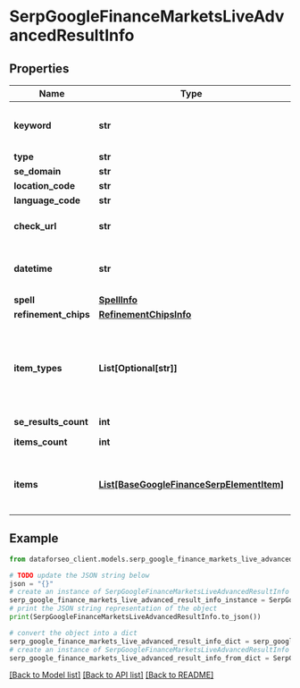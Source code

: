 # SerpGoogleFinanceMarketsLiveAdvancedResultInfo


## Properties

Name | Type | Description | Notes
------------ | ------------- | ------------- | -------------
**keyword** | **str** | keyword received in a POST array the keyword is returned with decoded %## (plus character ‘+’ will be decoded to a space character) | [optional] 
**type** | **str** | type of element | [optional] 
**se_domain** | **str** | search engine domain in a POST array | [optional] 
**location_code** | **str** | location code in a POST array | [optional] 
**language_code** | **str** | language code in a POST array | [optional] 
**check_url** | **str** | direct URL to search engine results you can use it to make sure that we provided accurate results | [optional] 
**datetime** | **str** | date and time when the result was received in the UTC format: “yyyy-mm-dd hh-mm-ss +00:00” example: 2019-11-15 12:57:46 +00:00 | [optional] 
**spell** | [**SpellInfo**](SpellInfo.md) |  | [optional] 
**refinement_chips** | [**RefinementChipsInfo**](RefinementChipsInfo.md) |  | [optional] 
**item_types** | **List[Optional[str]]** | types of search results in SERP contains types of search results (items) found in SERP; possible item types: google_finance_hero_groups, google_finance_explore_market_trends, google_finance_news, google_finance_interested, google_finance_people_also_search | [optional] 
**se_results_count** | **int** | total number of results in SERP | [optional] 
**items_count** | **int** | the number of results returned in the items array | [optional] 
**items** | [**List[BaseGoogleFinanceSerpElementItem]**](BaseGoogleFinanceSerpElementItem.md) | market indexes related to the market trends element possible type of items: google_finance_asset_pair_element, google_finance_market_instrument_element, google_finance_market_index_element | [optional] 

## Example

```python
from dataforseo_client.models.serp_google_finance_markets_live_advanced_result_info import SerpGoogleFinanceMarketsLiveAdvancedResultInfo

# TODO update the JSON string below
json = "{}"
# create an instance of SerpGoogleFinanceMarketsLiveAdvancedResultInfo from a JSON string
serp_google_finance_markets_live_advanced_result_info_instance = SerpGoogleFinanceMarketsLiveAdvancedResultInfo.from_json(json)
# print the JSON string representation of the object
print(SerpGoogleFinanceMarketsLiveAdvancedResultInfo.to_json())

# convert the object into a dict
serp_google_finance_markets_live_advanced_result_info_dict = serp_google_finance_markets_live_advanced_result_info_instance.to_dict()
# create an instance of SerpGoogleFinanceMarketsLiveAdvancedResultInfo from a dict
serp_google_finance_markets_live_advanced_result_info_from_dict = SerpGoogleFinanceMarketsLiveAdvancedResultInfo.from_dict(serp_google_finance_markets_live_advanced_result_info_dict)
```
[[Back to Model list]](../README.md#documentation-for-models) [[Back to API list]](../README.md#documentation-for-api-endpoints) [[Back to README]](../README.md)


